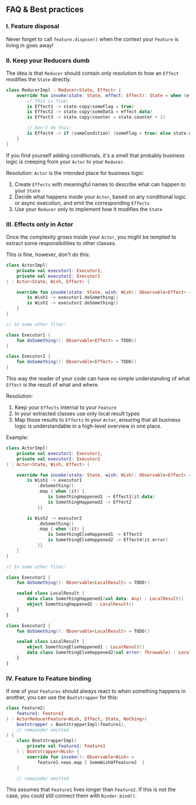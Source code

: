 ## FAQ & Best practices

### I. Feature disposal

Never forget to call `feature.dispose()` when the context your `Feature` is living in goes away!

### II. Keep your Reducers dumb

The idea is that `Reducer` should contain only resolution to how an `Effect` modifies the `State` directly.

```kotlin
class ReducerImpl : Reducer<State, Effect> {
    override fun invoke(state: State, effect: Effect): State = when (effect) {
        // This is fine:
        is Effect1 -> state.copy(someFlag = true)
        is Effect2 -> state.copy(someData = effect.data)
        is Effect3 -> state.copy(counter = state.counter + 1)

        // Don't do this:
        is Effect4 -> if (someCondition) (someFlag = true) else state.copy(counter = state.counter + 1)
    }
}
```

If you find yourself adding conditionals, it's a smell that probably business logic is creeping from your `Actor` to your `Reducer`.

Resolution: `Actor` is the intended place for business logic:

1. Create `Effects` with meaningful names to describe what can happen to your `State`
2. Decide what happens inside your `Actor`, based on any conditional logic or async execution, and emit the corresponding `Effects`
3. Use your `Reducer` only to implement how it modifies the `State`

### III. Effects only in Actor

Once the complexity grows inside your `Actor`, you might be tempted to extract some responsibilities to other classes.

This is fine, however, don't do this:

```kotlin
class ActorImpl(
    private val executor1: Executor1,
    private val executor2: Executor2
) : Actor<State, Wish, Effect> {

    override fun invoke(state: State, wish: Wish): Observable<Effect> = when (wish) {
        is Wish1 -> executor1.doSomething()
        is Wish2 -> executor2.doSomething()
    }
}

// In some other files:

class Executor1 {
    fun doSomething(): Observable<Effect> = TODO()
}

class Executor2 {
    fun doSomething(): Observable<Effect> = TODO()
}
```

This way the reader of your code can have no simple understanding of what `Effect` is the result of what and where.

Resolution:

1. Keep your `Effects` internal to your `Feature`
2. In your extracted classes use only local result types
3. Map those results to `Effects` in your `Actor`, ensuring that all business logic is understandable in a high-level overview in one place.

Example:

```kotlin
class ActorImpl(
    private val executor1: Executor1,
    private val executor2: Executor2
) : Actor<State, Wish, Effect> {

    override fun invoke(state: State, wish: Wish): Observable<Effect> = when (wish) {
        is Wish1 -> executor1
            .doSomething()
            .map { when (it) {
                is SomethingHappened1 -> Effect1(it.data)
                is SomethingHappened2 -> Effect2
            }}

        is Wish2 -> executor2
            .doSomething()
            .map { when (it) {
                is SomethingElseHappened1 -> Effect3
                is SomethingElseHappened2 -> Effect4(it.error)
            }}
    }
}

// In some other files:

class Executor1 {
    fun doSomething(): Observable<LocalResult> = TODO()

    sealed class LocalResult {
        data class SomethingHappened1(val data: Any) : LocalResult()
        object SomethingHappened2 : LocalResult()
    }
}

class Executor2 {
    fun doSomething(): Observable<LocalResult> = TODO()

    sealed class LocalResult {
        object SomethingElseHappened1 : LocalResult()
        data class SomethingElseHappened2(val error: Throwable) : LocalResult()
    }
}
```

### IV. Feature to Feature binding

If one of your `Features` should always react to when something happens in another, you can use the `Bootstrapper` for this:

```kotlin
class Feature2(
    feature1: Feature1
) : ActorReducerFeature<Wish, Effect, State, Nothing>(
    bootstrapper = BootstrapperImpl(feature1),
    // remainder omitted
) {
    class BootstrapperImpl(
        private val feature1: Feature1
    ) : Bootstrapper<Wish> {
        override fun invoke(): Observable<Wish> =
            feature1.news.map { SomeWishOfFeature2  }
    }

    // remainder omitted
```

This assumes that `Feature1` lives longer than `Feature2`. If this is not the case, you could still connect them with `Binder.bind()`.
